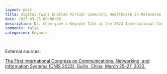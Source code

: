 ```yaml
---
layout: post
title: Digital Twins Enabled Virtual Community Healthcare in Metaverse Era
date: 2023-03-25 00:00:00
description: Dr. Chen gave a Keynote Talk at the 2023 International Congress on Communications, Networking, and Information Systems (CNIS 2023), Guilin, China.
comments: false
categories: Keynote

---
```


External sources:

[The First International Congress on Communications, Networking, and Information Systems (CNIS 2023), Guilin, China, March 25–27, 2023.](https://link.springer.com/book/10.1007/978-981-99-3581-9)

